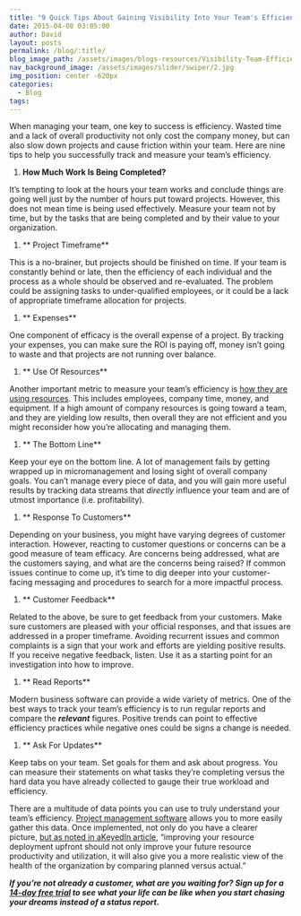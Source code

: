 ```yaml
---
title: "9 Quick Tips About Gaining Visibility Into Your Team's Efficiency"
date: 2015-04-08 03:05:00
author: David
layout: posts
permalink: /blog/:title/
blog_image_path: /assets/images/blogs-resources/Visibility-Team-Efficiency.jpg
nav_background_image: /assets/images/slider/swiper/2.jpg
img_position: center -620px
categories:
  - Blog
tags:  
---
```


When managing your team, one key to success is efficiency. Wasted time and a lack of overall productivity not only cost the company money, but can also slow down projects and cause friction within your team. Here are nine tips to help you successfully track and measure your team’s efficiency.

1. **How Much Work Is Being Completed?**

It’s tempting to look at the hours your team works and conclude things are going well just by the number of hours put toward projects. However, this does not mean time is being used effectively. Measure your team not by time, but by the tasks that are being completed and by their value to your organization.

1. ** Project Timeframe**

This is a no-brainer, but projects should be finished on time. If your team is constantly behind or late, then the efficiency of each individual and the process as a whole should be observed and re-evaluated. The problem could be assigning tasks to under-qualified employees, or it could be a lack of appropriate timeframe allocation for projects.

1. ** Expenses**

One component of efficacy is the overall expense of a project. By tracking your expenses, you can make sure the ROI is paying off, money isn’t going to waste and that projects are not running over balance.

1. ** Use Of Resources**

Another important metric to measure your team’s efficiency is [how they are using resources](http://www.vorex.com/agency-challenges-scaling-project-management/). This includes employees, company time, money, and equipment. If a high amount of company resources is going toward a team, and they are yielding low results, then overall they are not efficient and you might reconsider how you’re allocating and managing them.

1. ** The Bottom Line**

Keep your eye on the bottom line. A lot of management fails by getting wrapped up in micromanagement and losing sight of overall company goals. You can’t manage every piece of data, and you will gain more useful results by tracking data streams that *directly* influence your team and are of utmost importance (i.e. profitability).

1. ** Response To Customers**

Depending on your business, you might have varying degrees of customer interaction. However, reacting to customer questions or concerns can be a good measure of team efficacy. Are concerns being addressed, what are the customers saying, and what are the concerns being raised? If common issues continue to come up, it’s time to dig deeper into your customer-facing messaging and procedures to search for a more impactful process.

1. ** Customer Feedback**

Related to the above, be sure to get feedback from your customers. Make sure customers are pleased with your official responses, and that issues are addressed in a proper timeframe. Avoiding recurrent issues and common complaints is a sign that your work and efforts are yielding positive results. If you receive negative feedback, listen. Use it as a starting point for an investigation into how to improve.

1. ** Read Reports**

Modern business software can provide a wide variety of metrics. One of the best ways to track your team’s efficiency is to run regular reports and compare the ***relevant*** figures. Positive trends can point to effective efficiency practices while negative ones could be signs a change is needed.

1. ** Ask For Updates**

Keep tabs on your team. Set goals for them and ask about progress. You can measure their statements on what tasks they’re completing versus the hard data you have already collected to gauge their true workload and efficiency.

There are a multitude of data points you can use to truly understand your team’s efficiency. [Project management software](http://www.vorex.com/product/) allows you to more easily gather this data. Once implemented, not only do you have a clearer picture, [but as noted in a](http://www.keyedin.com/keyedinprojects/article/5-simple-ways-to-improve-employee-utilization-and-productivity/)[KeyedIn article](http://www.keyedin.com/keyedinprojects/article/5-simple-ways-to-improve-employee-utilization-and-productivity/), “improving your resource deployment upfront should not only improve your future resource productivity and utilization, it will also give you a more realistic view of the health of the organization by comparing planned versus actual.”

***If you’re not already a customer, what are you waiting for? Sign up for a [14-day free trial](http://www.vorex.com/free-trial/) to see what your life can be like when you start chasing your dreams instead of a status report.***
